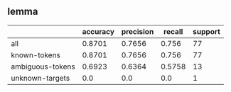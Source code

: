 
## lemma

|                  | accuracy | precision | recall | support |
|------------------|----------|-----------|--------|---------|
| all              | 0.8701   | 0.7656    | 0.756  | 77      |
| known-tokens     | 0.8701   | 0.7656    | 0.756  | 77      |
| ambiguous-tokens | 0.6923   | 0.6364    | 0.5758 | 13      |
| unknown-targets  | 0.0      | 0.0       | 0.0    | 1       |

